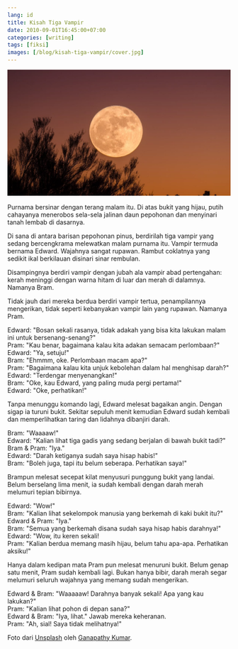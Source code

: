 ```yaml
---
lang: id
title: Kisah Tiga Vampir
date: 2010-09-01T16:45:00+07:00
categories: [writing]
tags: [fiksi]
images: [/blog/kisah-tiga-vampir/cover.jpg]
---
```

![Kisah Tiga Vampir](cover.jpg)

Purnama bersinar dengan terang malam itu. Di atas bukit yang hijau, putih cahayanya menerobos sela-sela jalinan daun pepohonan dan menyinari tanah lembab di dasarnya.

Di sana di antara barisan pepohonan pinus, berdirilah tiga vampir yang sedang bercengkrama melewatkan malam purnama itu. Vampir termuda bernama Edward. Wajahnya sangat rupawan. Rambut coklatnya yang sedikit ikal berkilauan disinari sinar rembulan.

Disampingnya berdiri vampir dengan jubah ala vampir abad pertengahan: kerah meninggi dengan warna hitam di luar dan merah di dalamnya. Namanya Bram.

Tidak jauh dari mereka berdua berdiri vampir tertua, penampilannya mengerikan, tidak seperti kebanyakan vampir lain yang rupawan. Namanya Pram.

Edward: "Bosan sekali rasanya, tidak adakah yang bisa kita lakukan malam ini untuk bersenang-senang?"\
Pram: "Kau benar, bagaimana kalau kita adakan semacam perlombaan?"\
Edward: "Ya, setuju!"\
Bram: "Ehmmm, oke. Perlombaan macam apa?"\
Pram: "Bagaimana kalau kita unjuk kebolehan dalam hal menghisap darah?"\
Edward: "Terdengar menyenangkan!"\
Bram: "Oke, kau Edward, yang paling muda pergi pertama!"\
Edward: "Oke, perhatikan!"

Tanpa menunggu komando lagi, Edward melesat bagaikan angin. Dengan sigap ia turuni bukit. Sekitar sepuluh menit kemudian Edward sudah kembali dan memperlihatkan taring dan lidahnya dibanjiri darah.

Bram: "Waaaaw!"\
Edward: "Kalian lihat tiga gadis yang sedang berjalan di bawah bukit tadi?"\
Bram & Pram: "Iya."\
Edward: "Darah ketiganya sudah saya hisap habis!"\
Bram: "Boleh juga, tapi itu belum seberapa. Perhatikan saya!"

Brampun melesat secepat kilat menyusuri punggung bukit yang landai. Belum berselang lima menit, ia sudah kembali dengan darah merah melumuri tepian bibirnya.

Edward: "Wow!"\
Bram: "Kalian lihat sekelompok manusia yang berkemah di kaki bukit itu?"\
Edward & Pram: "Iya."\
Bram: "Semua yang berkemah disana sudah saya hisap habis darahnya!"\
Edward: "Wow, itu keren sekali!\
Pram: "Kalian berdua memang masih hijau, belum tahu apa-apa. Perhatikan aksiku!"

Hanya dalam kedipan mata Pram pun melesat menuruni bukit. Belum genap satu menit, Pram sudah kembali lagi. Bukan hanya bibir, darah merah segar melumuri seluruh wajahnya yang memang sudah mengerikan.

Edward & Bram: "Waaaaaw! Darahnya banyak sekali! Apa yang kau lakukan?"\
Pram: "Kalian lihat pohon di depan sana?"\
Edward & Bram: "Iya, lihat." Jawab mereka keheranan.\
Pram: "Ah, sial! Saya tidak melihatnya!"

Foto dari [Unsplash](https://unsplash.com/photos/9kbsq91NFwg) oleh [Ganapathy Kumar](https://unsplash.com/@gkumar2175).
